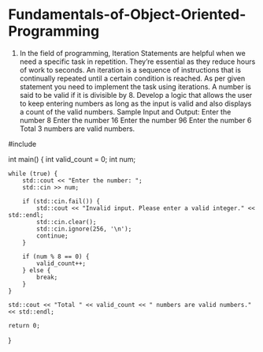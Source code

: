# Fundamentals-of-Object-Oriented-Programming
1.	In the field of programming, Iteration Statements are helpful when we need a specific task in repetition. They’re essential as they reduce hours of work to seconds. An iteration is a sequence of instructions that is continually repeated until a certain condition is reached. As per given statement you need to implement the task using iterations. 
A number is said to be valid if it is divisible by 8. Develop a logic that allows the user to keep entering numbers as long as the input is valid and also displays a count of the valid numbers. 
Sample Input and Output:
Enter the number
8
Enter the number
16
Enter the number
96
Enter the number
6
Total 3 numbers are valid numbers.


#include <iostream>

int main() {
    int valid_count = 0;
    int num;

    while (true) {
        std::cout << "Enter the number: ";
        std::cin >> num;

        if (std::cin.fail()) {
            std::cout << "Invalid input. Please enter a valid integer." << std::endl;
            std::cin.clear();
            std::cin.ignore(256, '\n');
            continue;
        }

        if (num % 8 == 0) {
            valid_count++;
        } else {
            break;
        }
    }

    std::cout << "Total " << valid_count << " numbers are valid numbers." << std::endl;

    return 0;
}

